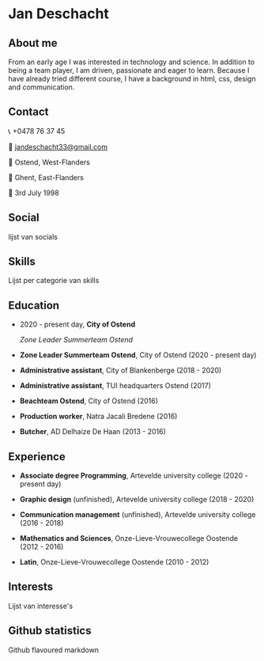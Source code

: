 # Jan Deschacht

## About me

From an early age I was interested in technology and science. In addition to being a team player, I am driven, passionate and eager to learn. Because I have already tried different course, I have a background in html, css, design and communication.

## Contact

:telephone_receiver: +0478 76 37 45

:email: jandeschacht33@gmail.com

:house_with_garden: Ostend, West-Flanders

:round_pushpin: Ghent, East-Flanders

:cake: 3rd July 1998

## Social

lijst van socials

## Skills

Lijst per categorie van skills

## Education

* 2020 - present day, **City of Ostend**
  
  *Zone Leader Summerteam Ostend*

* **Zone Leader Summerteam Ostend**, City of Ostend (2020 - present day)

* **Administrative assistant**, City of Blankenberge (2018 - 2020)

* **Administrative assistant**, TUI headquarters Ostend (2017)

* **Beachteam Ostend**, City of Ostend (2016)

* **Production worker**, Natra Jacali Bredene (2016)

* **Butcher**, AD Delhaize De Haan (2013 - 2016)

## Experience

* **Associate degree Programming**, Artevelde university college (2020 - present day)

* **Graphic design** (unfinished), Artevelde university college (2018 - 2020)

* **Communication management** (unfinished), Artevelde university college (2016 - 2018)

* **Mathematics and Sciences**, Onze-Lieve-Vrouwecollege Oostende (2012 - 2016)

* **Latin**, Onze-Lieve-Vrouwecollege Oostende (2010 - 2012)

## Interests

Lijst van interesse's

## Github statistics

Github flavoured markdown
